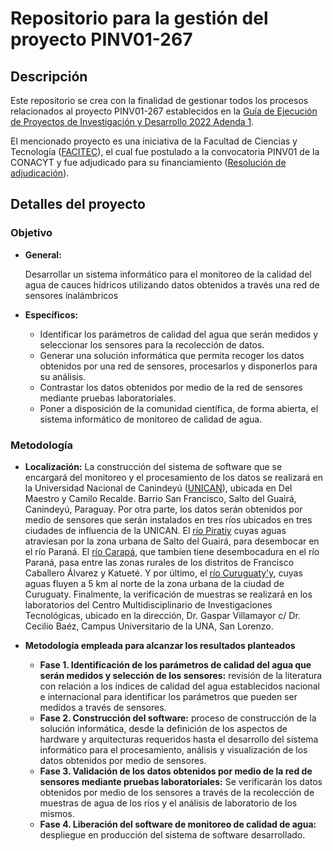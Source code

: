 # Repositorio para la gestión del proyecto PINV01-267
## Descripción

Este repositorio se crea con la finalidad de gestionar todos los procesos relacionados al proyecto PINV01-267 establecidos en la [Guía de Ejecución de Proyectos de Investigación y Desarrollo 2022 Adenda 1](https://www.conacyt.gov.py/sites/default/files/documentos_lista/GE%20Proyectos%20Investigaci%C3%B3n%202022%20Adenda%201-.pdf).

El mencionado proyecto es una iniciativa de la Facultad de Ciencias y Tecnología ([FACITEC](https://facitec.edu.py/v2/)), el cual fue postulado a la convocatoria PINV01 de la CONACYT y fue adjudicado para su financiamiento ([Resolución de adjudicación](https://www.conacyt.gov.py/sites/default/files/upload_editores/u489/resolucion-649-2023-adjudicacion-proyectos-i-d.pdf)).

## Detalles del proyecto
### Objetivo
- **General:**

  Desarrollar un sistema informático para el monitoreo de la calidad del agua de cauces hídricos utilizando datos obtenidos a través una red de sensores inalámbricos

- **Específicos:**
  - Identificar los parámetros de calidad del agua que serán medidos y seleccionar los sensores para la recolección de datos.
  - Generar una solución informática que permita recoger los datos obtenidos por una red de sensores, procesarlos y disponerlos para su análisis.
  - Contrastar los datos obtenidos por medio de la red de sensores mediante pruebas laboratoriales.
  - Poner a disposición de la comunidad científica, de forma abierta, el sistema informático de monitoreo de calidad de agua.

### Metodología
- **Localización:** La construcción del sistema de software que se encargará del monitoreo y el procesamiento de los datos se realizará en la Universidad Nacional de Canindeyú ([UNICAN](https://www.unican.edu.py/v8/)), ubicada en Del Maestro y Camilo Recalde. Barrio San Francisco, Salto del Guairá, Canindeyú, Paraguay.
Por otra parte, los datos serán obtenidos por medio de sensores que serán instalados en tres ríos ubicados en tres ciudades de influencia de la UNICAN. El [río Piratiy](https://g.co/kgs/oMvfFnu) cuyas aguas atraviesan por la zona urbana de Salto del Guairá, para desembocar en el río Paraná.  El [río Carapá](https://maps.app.goo.gl/vjtyWcd3jJNvJxqQ6), que tambíen tiene desembocadura en el río Paraná, pasa entre las zonas rurales de los distritos de Francisco Caballero Álvarez y Katueté. Y por último, el [río Curuguaty'y](https://maps.app.goo.gl/h8HU8znuXNtoMXZo8), cuyas aguas fluyen a 5 km al norte de la zona urbana de la ciudad de Curuguaty.
Finalmente, la verificación de muestras se realizará en los laboratorios del Centro Multidisciplinario de Investigaciones Tecnológicas, ubicado en la dirección, Dr. Gaspar Villamayor c/ Dr. Cecilio Baéz, Campus Universitario de la UNA, San Lorenzo.

- **Metodología empleada para alcanzar los resultados planteados**
  - **Fase 1. Identificación de los parámetros de calidad del agua que serán medidos y selección de los sensores:** revisión de la literatura con relación a los índices de calidad del agua establecidos nacional e internacional para identificar los parámetros que pueden ser medidos a través de sensores.
  - **Fase 2. Construcción del software:** proceso de construcción de la solución informática, desde la definición de los aspectos de hardware y arquitecturas requeridos hasta el desarrollo del sistema informático para el procesamiento, análisis y visualización de los datos obtenidos por medio de sensores.
  - **Fase 3. Validación de los datos obtenidos por medio de la red de sensores mediante pruebas laboratoriales:** Se verificarán los datos obtenidos por medio de los sensores a través de la recolección de muestras de agua de los ríos y el análisis de laboratorio de los mismos.
  - **Fase 4. Liberación del software de monitoreo de calidad de agua:** despliegue en producción del sistema de software desarrollado.
